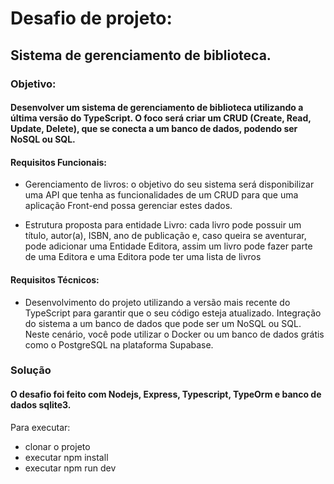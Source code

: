 # **Desafio de projeto:**

## **Sistema de gerenciamento de biblioteca.**

### Objetivo:

#### Desenvolver um sistema de gerenciamento de biblioteca utilizando a última versão do TypeScript. O foco será criar um CRUD (Create, Read, Update, Delete), que se conecta a um banco de dados, podendo ser NoSQL ou SQL.

#### Requisitos Funcionais:

- Gerenciamento de livros: o objetivo do seu sistema será disponibilizar uma API que tenha as funcionalidades de um CRUD para que uma aplicação Front-end possa gerenciar estes dados.

- Estrutura proposta para entidade Livro: cada livro pode possuir um título, autor(a), ISBN, ano de publicação e, caso queira se aventurar, pode adicionar uma Entidade Editora, assim um livro pode fazer parte de uma Editora e uma Editora pode ter uma lista de livros

#### Requisitos Técnicos:

- Desenvolvimento do projeto utilizando a versão mais recente do TypeScript para garantir que o seu código esteja atualizado. Integração do sistema a um banco de dados que pode ser um NoSQL ou SQL. Neste cenário, você pode utilizar o Docker ou um banco de dados grátis como o PostgreSQL na plataforma Supabase.

### **Solução**

#### O desafio foi feito com Nodejs, Express, Typescript, TypeOrm e banco de dados sqlite3.

Para executar:

- clonar o projeto
- executar npm install
- executar npm run dev
